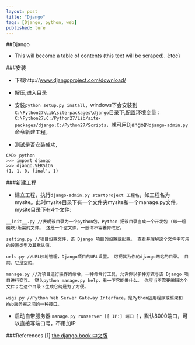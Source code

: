 ```yaml
---
layout: post
title: "Django"
tags: [Django, python, web]
published: ture
---
```



##Django

- This will become a table of contents (this text will be scraped).
{:toc}


###安装

- 下载http://www.djangoproject.com/download/

- 解压,进入目录

- 安装`python setup.py install`，windows下会安装到`C:\Python27\Lib\site-packages\django`目录下,配置环境变量：`C:\Python27;C:/Python27/Lib/site-packages/django;C:/Python27/Scripts`，就可用Django的`django-admin.py`命令新建工程。

- 测试是否安装成功,

~~~~
CMD> python
>>> import django
>>> django.VERSION
(1, 1, 0, final', 1)
~~~~

###新建工程

- 建立工程，执行`django-admin.py startproject 工程名`，如工程名为mysite。此时mysite目录下有一个文件夹mysite和一个manage.py文件，mysite目录下有4个文件:

~~~~
__init__.py //表明该目录为一个python包，Python 把该目录当成一个开发包 (即一组模块)所需的文件。 这是一个空文件，一般你不需要修改它。

setting.py //项目设置文件，该 Django 项目的设置或配置。 查看并理解这个文件中可用的设置类型及其默认值。

urls.py //URL映射管理，Django项目的URL设置。 可视其为你的django网站的目录。 目前，它是空的。

manage.py //对项目进行操作的命令，一种命令行工具，允许你以多种方式与该 Django 项目进行交互。 键入python manage.py help，看一下它能做什么。 你应当不需要编辑这个文件；在这个目录下生成它纯是为了方便。

wsgi.py //Python Web Server Gateway Interface，是Python应用程序或框架和Web服务器之间的一种接口。
~~~~

- 启动自带服务器 `manage.py runserver [[ IP:] 端口 ]`，默认8000端口，可以直接写端口号，不用加IP



###References
[1] [the django book 中文版][r1]

[r1]: http://djangobook.py3k.cn/2.0/


